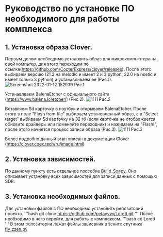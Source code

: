 # Руководство по установке ПО необходимого для работы комплекса
## 1. Установка образа Clover.
Первым делом необходимо установить образ для микрокомпьютера на свой компьтер, для этого переходим по ссылке(https://github.com/CopterExpress/clover/releases).
После этого выбираем версию (21.2 на melodic и имеет 2 и 3 python, 22.0 на noetic и имеет только 3 python) и устанавливаем её (Рис.1). 
![Screenshot 2022-01-12 152939](https://user-images.githubusercontent.com/47917455/149140584-21deaff7-a31d-41aa-a9a1-460f88e38719.png)
Рис.1 
  

Устанавлваем BalenaEtcher с официального сайта (https://www.balena.io/etcher/) (Рис.2).
![1111](https://user-images.githubusercontent.com/47917455/149141589-f634c9c3-120a-42ad-84e5-a0847fee4e3a.png)
Рис.2 
  
Вставляем Sd карточку в ноутбук и открываем BalenaEtcher. После этого в поле "Flash from file" выбираем установленный образ, а в "Select target" выбираем Sd  карточку на 32 гб (если карточка не отображается обновите драйверы или поменяйте переходник) и нажимаем на "Flash!", после этого начнется процесс записи образа (Рис.3).
![1111](https://user-images.githubusercontent.com/47917455/149143810-6cef51eb-1ff8-4ce0-99ec-dfdedf833457.png)
Рис.3  

Более подробно данный этап описан в докуметации Clover (https://clover.coex.tech/ru/image.html)
## 2. Установка зависимостей.
По данному пункту есть отдельное поссобие [Build_Soapy](Build_Soapy.md). Оно описывает установку всех зависимостей для записи данных с помощью SDR.
## 3. Установка необходимых файлов.
Для установки файлов с ПО необходимо установить репозиторий проекта.
'''bash
git clone https://github.com/petayyyy/Lorett.git
'''
После необходимо в него перейти, для работы с комплексом.
'''bash
cd Lorett
'''
В этом репозитории лежат файлы зависания в зените спутника [fly_zzen.py](~/fly_zzen.py)
